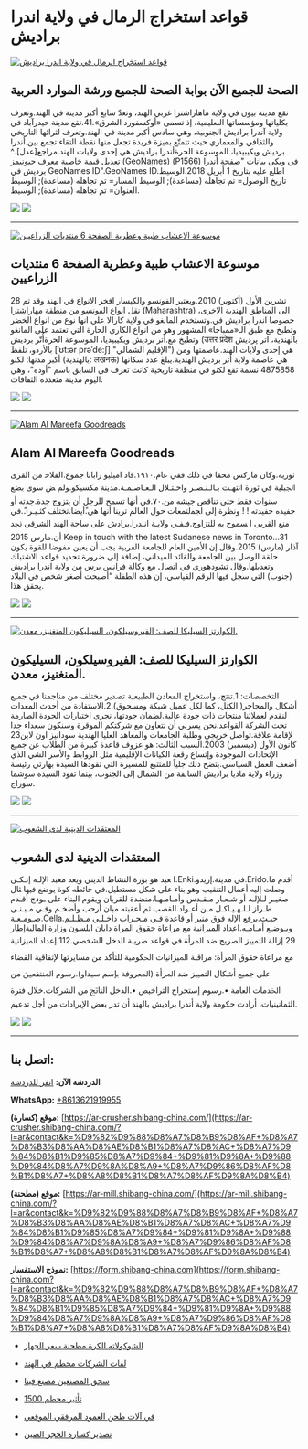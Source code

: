 # قواعد استخراج الرمال في ولاية اندرا براديش

<a href="https://swt.shibang-china.com/?l=ar&img&k=%D9%82%D9%88%D8%A7%D8%B9%D8%AF+%D8%A7%D8%B3%D8%AA%D8%AE%D8%B1%D8%A7%D8%AC+%D8%A7%D9%84%D8%B1%D9%85%D8%A7%D9%84+%D9%81%D9%8A+%D9%88%D9%84%D8%A7%D9%8A%D8%A9+%D8%A7%D9%86%D8%AF%D8%B1%D8%A7+%D8%A8%D8%B1%D8%A7%D8%AF%D9%8A%D8%B4" target="_blank">![قواعد استخراج الرمال في ولاية اندرا براديش](http://static.shibang-china.com/all-800x300/517.jpg)</a>

## الصحة للجميع الآن بوابة الصحة للجميع ورشة الموارد العربية
تقع مدينة بيون في ولاية ماهاراشترا غربي الهند، وتعدّ سابع أكبر مدينة في الهند.وتعرف بكلياتها ومؤسساتها النعليمية، إذ تسمى «أوكسفورد الشرق».41.تقع مدينة حيدرآباد في ولاية آندرا براديش الجنوبية، وهي سادس أكبر مدينة في الهند.وتعرف لثرائها التاريخي والثقافي والمعماري حيث تتمتّع بميزة فريدة تجعل منها نقطة التقاء تجمع بين.أندرا برديش ويكيبيديا، الموسوعة الحرةأندرا براديش هي إحدى ولايات الهند.مراجع[عدل].^ تعديل قيمة خاصية معرف جيونيمز (GeoNames) (P1566) في ويكي بيانات &quot;صفحة أندرا برديش في GeoNames ID&quot;.GeoNames ID.اطلع عليه بتاريخ 1 أبريل 2018.الوسيط تاريخ الوصول= تم تجاهله (مساعدة); الوسيط المسار= تم تجاهله (مساعدة); الوسيط العنوان= تم تجاهله (مساعدة); الوسيط.


<a href="https://whatsapp.shibangsoft.com/WhatsApp.php" target="_blank" title="WhatsApp">![](http://static.shibang-china.com/icon/whatsapp.png)</a> <a href="https://swt.shibang-china.com/?l=ar&icon&k=%D9%82%D9%88%D8%A7%D8%B9%D8%AF+%D8%A7%D8%B3%D8%AA%D8%AE%D8%B1%D8%A7%D8%AC+%D8%A7%D9%84%D8%B1%D9%85%D8%A7%D9%84+%D9%81%D9%8A+%D9%88%D9%84%D8%A7%D9%8A%D8%A9+%D8%A7%D9%86%D8%AF%D8%B1%D8%A7+%D8%A8%D8%B1%D8%A7%D8%AF%D9%8A%D8%B4" target="_blank">![](http://static.shibang-china.com/icon/chat-ar.png)</a>

---

<a href="https://swt.shibang-china.com/?l=ar&img&k=%D9%82%D9%88%D8%A7%D8%B9%D8%AF+%D8%A7%D8%B3%D8%AA%D8%AE%D8%B1%D8%A7%D8%AC+%D8%A7%D9%84%D8%B1%D9%85%D8%A7%D9%84+%D9%81%D9%8A+%D9%88%D9%84%D8%A7%D9%8A%D8%A9+%D8%A7%D9%86%D8%AF%D8%B1%D8%A7+%D8%A8%D8%B1%D8%A7%D8%AF%D9%8A%D8%B4" target="_blank">![موسوعة الاعشاب طبية وعطرية الصفحة 6 منتديات الزراعيين](http://static.shibang-china.com/all-800x300/1134.jpg)</a>

## موسوعة الاعشاب طبية وعطرية الصفحة 6 منتديات الزراعيين
28 تشرين الأول (أكتوبر) 2010.ويعتبر الفونسو والكيسار افخر الانواع في الهند وقد تم نقل انواع الفونسو من منطقة مهاراشترا (Maharashtra) الى المناطق الهندية الاخرى، خصوصا اندرا براديش في.وتستخدم المانغو في ولاية كارالا على انها نوع من انواع الخضر وتطبخ مع طبق الـ«ممباجا» المشهور وهو من انواع الكاري الحارة التي تعتمد على المانغو وتطبخ مع.أتر برديش ويكيبيديا، الموسوعة الحرةأُتّر برديش (उत्तर प्रदेश بالهندية، اتر پردیش بالأردو، تلفظ [ˈʊt:ər prəˈde:ʃ] &quot;الإقليم الشمالي&quot;) هي إحدى ولايات الهند.عاصمتها ومن أكبر مدنها: لكنو (بالهندية: लखनऊ) هي عاصمة ولاية أتر برديش الهندية.يبلغ عدد سكانها 4875858 نسمة.تقع لكنو في منطقة تاريخية كانت تعرف في السابق باسم &quot;أوده&quot;، وهي اليوم مدينة متعددة الثقافات.


<a href="https://whatsapp.shibangsoft.com/WhatsApp.php" target="_blank" title="WhatsApp">![](http://static.shibang-china.com/icon/whatsapp.png)</a> <a href="https://swt.shibang-china.com/?l=ar&icon&k=%D9%82%D9%88%D8%A7%D8%B9%D8%AF+%D8%A7%D8%B3%D8%AA%D8%AE%D8%B1%D8%A7%D8%AC+%D8%A7%D9%84%D8%B1%D9%85%D8%A7%D9%84+%D9%81%D9%8A+%D9%88%D9%84%D8%A7%D9%8A%D8%A9+%D8%A7%D9%86%D8%AF%D8%B1%D8%A7+%D8%A8%D8%B1%D8%A7%D8%AF%D9%8A%D8%B4" target="_blank">![](http://static.shibang-china.com/icon/chat-ar.png)</a>

---

<a href="https://swt.shibang-china.com/?l=ar&img&k=%D9%82%D9%88%D8%A7%D8%B9%D8%AF+%D8%A7%D8%B3%D8%AA%D8%AE%D8%B1%D8%A7%D8%AC+%D8%A7%D9%84%D8%B1%D9%85%D8%A7%D9%84+%D9%81%D9%8A+%D9%88%D9%84%D8%A7%D9%8A%D8%A9+%D8%A7%D9%86%D8%AF%D8%B1%D8%A7+%D8%A8%D8%B1%D8%A7%D8%AF%D9%8A%D8%B4" target="_blank">![Alam Al Mareefa Goodreads](http://static.shibang-china.com/all-800x300/288.jpg)</a>

## Alam Al Mareefa Goodreads
ﺛﻮرﻳﺔ.وﻛﺎن ﻣﺎرﻛﺲ ﻣﺤﻘﺎ ﻓﻲ ذﻟﻚ.ﻓﻔﻲ ﻋﺎم.١٩١٠.ﻗﺎد اﻣﻴﻠﻴﻮ زاﺑﺎﺗﺎ ﺟﻤﻮع.اﻟﻔﻼﺣ ﻣﻦ اﻟﻘﺮى اﳉﺒﻠﻴﺔ ﻓﻲ ﺛﻮرة اﻧﺘﻬـﺖ ﺑـﺎﻟـﻨـﺼـﺮ واﺣـﺘـﻼل اﻟـﻌـﺎﺻـﻤـﺔ.ﻣﺪﻳﻨﺔ ﻣﻜﺴﻴﻜﻮ.وﻟﻢ ﺾ ﺳﻮى ﺑﻀﻊ ﺳﻨﻮات ﻓﻘﻂ ﺣﺘﻰ ﺗﻨﺎﻗﺺ ﺟﻴﺸﻪ ﻣﻦ.٧٠.ﻓﻲ أﻧﻬﺎ ﺗﺴﻤﺢ ﻟﻠﺮﺟﻞ أن ﻳﺘﺰوج ﺟﺪة.ﺟﺪﺗﻪ أو ﺣﻔﻴﺪه ﺣﻔﻴﺪﺗﻪ ! ! وﻧﻈﺮة إﻟﻰ اﺠﻤﻟﺘﻤﻌﺎت ﺣﻮل اﻟﻌﺎﻟﻢ ﺗﺮﻳﻨﺎ أﻧﻬﺎ ﻫﻲ.ًأﻳﻀﺎ.ﺗﺨﺘﻠﻒ ﻛﺜـﻴـﺮا.ً.ﻓﻲ ﻣﻨﻊ اﻟﻘﺮﺑﻰ ا ﺴﻤﻮح ﺑﻪ ﻟﻠﺘﺰاوج.ﻓـﻔـﻲ وﻻﻳـﺔ اﻧـﺪرا.ﺑﺮادش ﻋﻠﻰ ﺳﺎﺣﺔ اﻟﻬﻨﺪ اﻟﺸﺮﻗﻲ ﳒﺪ أن.مارس 2015 Keep in touch with the latest Sudanese news in Toronto…31 آذار (مارس) 2015.وقال إن الأمين العام للجامعة العربية يجب أن يعين مفوضا للقوة يكون حلقة الوصل بين الجامعة والقائد الميداني، إضافة إلى ضرورة تحديد قواعد الاشتباك وتعديلها.وقال تشودهوري في اتصال مع وكالة فرانس برس من ولاية اندرا براديش (جنوب) التي سجل فيها الرقم القياسي، إن هذه الطفلة “أصبحت أصغر شخص في البلاد يحقق هذا.


<a href="https://whatsapp.shibangsoft.com/WhatsApp.php" target="_blank" title="WhatsApp">![](http://static.shibang-china.com/icon/whatsapp.png)</a> <a href="https://swt.shibang-china.com/?l=ar&icon&k=%D9%82%D9%88%D8%A7%D8%B9%D8%AF+%D8%A7%D8%B3%D8%AA%D8%AE%D8%B1%D8%A7%D8%AC+%D8%A7%D9%84%D8%B1%D9%85%D8%A7%D9%84+%D9%81%D9%8A+%D9%88%D9%84%D8%A7%D9%8A%D8%A9+%D8%A7%D9%86%D8%AF%D8%B1%D8%A7+%D8%A8%D8%B1%D8%A7%D8%AF%D9%8A%D8%B4" target="_blank">![](http://static.shibang-china.com/icon/chat-ar.png)</a>

---

<a href="https://swt.shibang-china.com/?l=ar&img&k=%D9%82%D9%88%D8%A7%D8%B9%D8%AF+%D8%A7%D8%B3%D8%AA%D8%AE%D8%B1%D8%A7%D8%AC+%D8%A7%D9%84%D8%B1%D9%85%D8%A7%D9%84+%D9%81%D9%8A+%D9%88%D9%84%D8%A7%D9%8A%D8%A9+%D8%A7%D9%86%D8%AF%D8%B1%D8%A7+%D8%A8%D8%B1%D8%A7%D8%AF%D9%8A%D8%B4" target="_blank">![الكوارتز السيليكا للصف: الفيروسيلكون، السيليكون المنغنيز، معدن.](http://static.shibang-china.com/all-800x300/176.jpg)</a>

## الكوارتز السيليكا للصف: الفيروسيلكون، السيليكون المنغنيز، معدن.
التخصصات: 1.تنتج، واستخراج المعادن الطبيعية تصدير مختلف من مناجمنا في جميع أشكال والمحاجر( الكتل، كما لكل عميل شبكة ومسحوق).2.الاستفادة من أحدث المعدات لنقدم لعملائنا منتجات ذات جودة عالية.لضمان جودتها، نجري اختبارات الجودة الصارمة تحت الشركة القواعد.نحن يسرني أن تتعاون مع شركتكم الموقرة وسنكون سعداء جدا لإقامة علاقة.تواصل خريجى وطلبة الجامعات والمعاهد العليا الهندية سودانيز اون لاين23 كانون الأول (ديسمبر) 2003.السبب الثالث: هو عزوف قاعدة كبيرة من الطلاب عن جميع الإتحادات الموجودة وإتساع رقعة الكيانات الإقليمية مثل الروابط والأسر الشي الذي أضعف العمل السياسي.يتضح ذلك جلياً للمتتبع للمسيرة التي تقودها السيدة بهارتي رئيسة وزراء ولاية ماديا براديش السابقة من الشمال إلى الجنوب، بينما تقود السيدة سوشما سوراج.


<a href="https://whatsapp.shibangsoft.com/WhatsApp.php" target="_blank" title="WhatsApp">![](http://static.shibang-china.com/icon/whatsapp.png)</a> <a href="https://swt.shibang-china.com/?l=ar&icon&k=%D9%82%D9%88%D8%A7%D8%B9%D8%AF+%D8%A7%D8%B3%D8%AA%D8%AE%D8%B1%D8%A7%D8%AC+%D8%A7%D9%84%D8%B1%D9%85%D8%A7%D9%84+%D9%81%D9%8A+%D9%88%D9%84%D8%A7%D9%8A%D8%A9+%D8%A7%D9%86%D8%AF%D8%B1%D8%A7+%D8%A8%D8%B1%D8%A7%D8%AF%D9%8A%D8%B4" target="_blank">![](http://static.shibang-china.com/icon/chat-ar.png)</a>

---

<a href="https://swt.shibang-china.com/?l=ar&img&k=%D9%82%D9%88%D8%A7%D8%B9%D8%AF+%D8%A7%D8%B3%D8%AA%D8%AE%D8%B1%D8%A7%D8%AC+%D8%A7%D9%84%D8%B1%D9%85%D8%A7%D9%84+%D9%81%D9%8A+%D9%88%D9%84%D8%A7%D9%8A%D8%A9+%D8%A7%D9%86%D8%AF%D8%B1%D8%A7+%D8%A8%D8%B1%D8%A7%D8%AF%D9%8A%D8%B4" target="_blank">![المعتقدات الدينية لدى الشعوب](http://static.shibang-china.com/all-800x300/1373.jpg)</a>

## المعتقدات الدينية لدى الشعوب
ا ﻌﺒﺪ ﻫﻮ ﺑﺆرة اﻟﻨﺸﺎط اﻟﺪﻳﻨﻲ وﻳﻌﺪ ﻣﻌﺒﺪ اﻹﻟـﻪ إﻧـﻜـﻰ.Enki.ﻓﻲ ﻣﺪﻳﻨﺔ.إرﻳﺪو.Erido.أﻗﺪم ﻣﺎ وﺻﻠﺖ إﻟﻴﻪ أﻋﻤﺎل اﻟﺘﻨﻘﻴﺐ وﻫﻮ ﺑﻨﺎء ﻋﻠﻰ ﺷﻜﻞ ﻣﺴﺘﻄﻴﻞ.ﻓﻲ ﺣﺎﺋﻄﻪ ﻛﻮة ﻳﻮﺿﻊ ﻓﻴﻬﺎ ﺜﺎل ﺻﻐﻴـﺮ ﻟـﻺﻟـﻪ أو ﺷـﻌـﺎر ﻣـﻘـﺪس وأﻣـﺎﻣـﻬـﺎ.ﻣﻨﻀﺪة ﻟﻠﻘﺮﺑﺎن وﻳﻘﻮم اﻟﺒﻨﺎء ﻋﻠﻰ ـﻮذج أﻗـﺪم ﻃـﺮاز ﻟـﻠـﻬـﻴـﺎﻛـﻞ ﻣـﻦ أﻋـﻮاد.اﻟﻘﺼﺐ ﺛﻢ أﻋﻘﺒﺘﻪ ﻣﺒﺎن أرﺣﺐ وأﺿﺨـﻢ وﻓـﻲ ﻣـﺒـﻨـﻰ ﺻـﻮﻣـﻌـﺔ.Cella.ﺣﻴـﺚ.ﻳﺮﻓﻊ اﻹﻟﻪ ﻓﻮق ﻣﻨﺒﺮ أو ﻗﺎﻋﺪة ﻓـﻲ ﻣـﺤـﺮاب داﺧـﻠـﻲ ﻣـﻈـﻠـﻢ وﻳـﻮﺿـﻊ أﻣـﺎﻣـﻪ.اعداد الميزانية مع مراعاة حقوق المراة دايان ايلسون وزارة الماليةﺇﻃﺎﺭ 29 ﺇﺯﺍﻟﺔ ﺍﻟﺘﻤﻴﻴﺰ ﺍﻟﺼﺮﻳﺢ ﺿﺪ ﺍﳌﺮﺃﺓ ﻓﻲ ﻗﻮﺍﻋﺪ ﺿﺮﻳﺒﺔ ﺍﻟﺪﺧﻞ ﺍﻟﺸﺨﺼﻲ.112.ﺇﻋﺪﺍﺩ ﺍﳌﻴﺰﺍﻧﻴﺔ ﻣﻊ ﻣﺮﺍﻋﺎﺓ ﺣﻘﻮﻕ ﺍﳌﺮﺃﺓ: ﻣﺮﺍﻗﺒﺔ ﺍﳌﻴﺰﺍﻧﻴﺎﺕ ﺍﳊﻜﻮﻣﻴﺔ ﻟﻠﺘﺄﻛﺪ ﻣﻦ ﻣﺴﺎﻳﺮﺗﻬﺎ ﻹﺗﻔﺎﻗﻴﺔ ﺍﻟﻘﻀﺎﺀ ﻋﻠﻰ ﺟﻤﻴﻊ ﺃﺷﻜﺎﻝ ﺍﻟﺘﻤﻴﻴﺰ ﺿﺪ ﺍﳌﺮﺃﺓ (ﺍﳌﻌﺮﻭﻓﺔ ﺑﺈﺳﻢ ﺳﻴﺪﺍﻭ).ﺭﺳﻮﻡ ﺍﳌﻨﺘﻔﻌﲔ ﻣﻦ ﺍﳋﺪﻣﺎﺕ ﺍﻟﻌﺎﻣﺔ •.ﺭﺳﻮﻡ ﺇﺳﺘﺨﺮﺍﺝ ﺍﻟﺘﺮﺍﺧﻴﺺ •.ﺍﻟﺪﺧﻞ ﺍﻟﻨﺎﰋ ﻣﻦ ﺍﻟﺸﺮﻛﺎﺕ.ﺧﻼﻝ ﻓﺘﺮﺓ ﺍﻟﺜﻤﺎﻧﻴﻨﻴﺎﺕ، ﺃﺭﺍﺩﺕ ﺣﻜﻮﻣﺔ ﻭﻻﻳﺔ ﺃﻧﺪﺭﺍ ﺑﺮﺍﺩﻳﺶ ﺑﺎﻟﻬﻨﺪ ﺃﻥ ﺗﺪﺭ ﺑﻌﺾ ﺍﻹﻳﺮﺍﺩﺍﺕ ﻣﻦ ﺃﺟﻞ ﺗﺪﻋﻴﻢ.


<a href="https://whatsapp.shibangsoft.com/WhatsApp.php" target="_blank" title="WhatsApp">![](http://static.shibang-china.com/icon/whatsapp.png)</a> <a href="https://swt.shibang-china.com/?l=ar&icon&k=%D9%82%D9%88%D8%A7%D8%B9%D8%AF+%D8%A7%D8%B3%D8%AA%D8%AE%D8%B1%D8%A7%D8%AC+%D8%A7%D9%84%D8%B1%D9%85%D8%A7%D9%84+%D9%81%D9%8A+%D9%88%D9%84%D8%A7%D9%8A%D8%A9+%D8%A7%D9%86%D8%AF%D8%B1%D8%A7+%D8%A8%D8%B1%D8%A7%D8%AF%D9%8A%D8%B4" target="_blank">![](http://static.shibang-china.com/icon/chat-ar.png)</a>

---
## اتصل بنا:

**الدردشة الآن:** [انقر للدردشة](https://swt.shibang-china.com?l=ar&contact&k=%D9%82%D9%88%D8%A7%D8%B9%D8%AF+%D8%A7%D8%B3%D8%AA%D8%AE%D8%B1%D8%A7%D8%AC+%D8%A7%D9%84%D8%B1%D9%85%D8%A7%D9%84+%D9%81%D9%8A+%D9%88%D9%84%D8%A7%D9%8A%D8%A9+%D8%A7%D9%86%D8%AF%D8%B1%D8%A7+%D8%A8%D8%B1%D8%A7%D8%AF%D9%8A%D8%B4)

**WhatsApp:**  [+8613621919955](https://whatsapp.shibangsoft.com/WhatsApp.php)

**موقع (كسارة):** [https://ar-crusher.shibang-china.com/](https://ar-crusher.shibang-china.com/?l=ar&contact&k=%D9%82%D9%88%D8%A7%D8%B9%D8%AF+%D8%A7%D8%B3%D8%AA%D8%AE%D8%B1%D8%A7%D8%AC+%D8%A7%D9%84%D8%B1%D9%85%D8%A7%D9%84+%D9%81%D9%8A+%D9%88%D9%84%D8%A7%D9%8A%D8%A9+%D8%A7%D9%86%D8%AF%D8%B1%D8%A7+%D8%A8%D8%B1%D8%A7%D8%AF%D9%8A%D8%B4)

**موقع (مطحنة):** [https://ar-mill.shibang-china.com/](https://ar-mill.shibang-china.com/?l=ar&contact&k=%D9%82%D9%88%D8%A7%D8%B9%D8%AF+%D8%A7%D8%B3%D8%AA%D8%AE%D8%B1%D8%A7%D8%AC+%D8%A7%D9%84%D8%B1%D9%85%D8%A7%D9%84+%D9%81%D9%8A+%D9%88%D9%84%D8%A7%D9%8A%D8%A9+%D8%A7%D9%86%D8%AF%D8%B1%D8%A7+%D8%A8%D8%B1%D8%A7%D8%AF%D9%8A%D8%B4)

**نموذج الاستفسار:** [https://form.shibang-china.com](https://form.shibang-china.com?l=ar&contact&k=%D9%82%D9%88%D8%A7%D8%B9%D8%AF+%D8%A7%D8%B3%D8%AA%D8%AE%D8%B1%D8%A7%D8%AC+%D8%A7%D9%84%D8%B1%D9%85%D8%A7%D9%84+%D9%81%D9%8A+%D9%88%D9%84%D8%A7%D9%8A%D8%A9+%D8%A7%D9%86%D8%AF%D8%B1%D8%A7+%D8%A8%D8%B1%D8%A7%D8%AF%D9%8A%D8%B4)

* [الشوكولاته الكرة مطحنة سعر الجهاز](../29/%D8%A7%D9%84%D8%B4%D9%88%D9%83%D9%88%D9%84%D8%A7%D8%AA%D9%87%20%D8%A7%D9%84%D9%83%D8%B1%D8%A9%20%D9%85%D8%B7%D8%AD%D9%86%D8%A9%20%D8%B3%D8%B9%D8%B1%20%D8%A7%D9%84%D8%AC%D9%87%D8%A7%D8%B2.md)

* [لفات الشركات محطم في الهند](../28/%D9%84%D9%81%D8%A7%D8%AA%20%D8%A7%D9%84%D8%B4%D8%B1%D9%83%D8%A7%D8%AA%20%D9%85%D8%AD%D8%B7%D9%85%20%D9%81%D9%8A%20%D8%A7%D9%84%D9%87%D9%86%D8%AF.md)

* [سحق المصنعين مصنع فينا](../28/%D8%B3%D8%AD%D9%82%20%D8%A7%D9%84%D9%85%D8%B5%D9%86%D8%B9%D9%8A%D9%86%20%D9%85%D8%B5%D9%86%D8%B9%20%D9%81%D9%8A%D9%86%D8%A7.md)

* [تأثير محطم 1500](../28/%D8%AA%D8%A3%D8%AB%D9%8A%D8%B1%20%D9%85%D8%AD%D8%B7%D9%85%201500.md)

* [في آلات طحن العمود المرفقي الموقعي](../30/%D9%81%D9%8A%20%D8%A2%D9%84%D8%A7%D8%AA%20%D8%B7%D8%AD%D9%86%20%D8%A7%D9%84%D8%B9%D9%85%D9%88%D8%AF%20%D8%A7%D9%84%D9%85%D8%B1%D9%81%D9%82%D9%8A%20%D8%A7%D9%84%D9%85%D9%88%D9%82%D8%B9%D9%8A.md)

* [تصدير كسارة الحجر الصين](../30/%D8%AA%D8%B5%D8%AF%D9%8A%D8%B1%20%D9%83%D8%B3%D8%A7%D8%B1%D8%A9%20%D8%A7%D9%84%D8%AD%D8%AC%D8%B1%20%D8%A7%D9%84%D8%B5%D9%8A%D9%86.md)